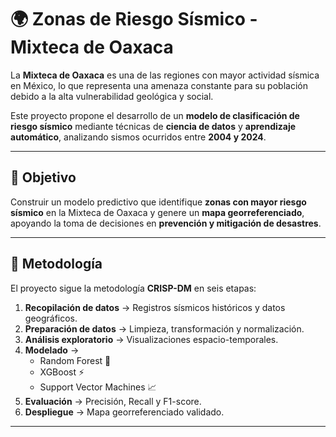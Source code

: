 # 🌍 Zonas de Riesgo Sísmico - Mixteca de Oaxaca

La **Mixteca de Oaxaca** es una de las regiones con mayor actividad sísmica en México, lo que representa una amenaza constante para su población debido a la alta vulnerabilidad geológica y social.  

Este proyecto propone el desarrollo de un **modelo de clasificación de riesgo sísmico** mediante técnicas de **ciencia de datos** y **aprendizaje automático**, analizando sismos ocurridos entre **2004 y 2024**.

---

## 📌 Objetivo
Construir un modelo predictivo que identifique **zonas con mayor riesgo sísmico** en la Mixteca de Oaxaca y genere un **mapa georreferenciado**, apoyando la toma de decisiones en **prevención y mitigación de desastres**.

---

## 🔎 Metodología
El proyecto sigue la metodología **CRISP-DM** en seis etapas:

1. **Recopilación de datos** → Registros sísmicos históricos y datos geográficos.  
2. **Preparación de datos** → Limpieza, transformación y normalización.  
3. **Análisis exploratorio** → Visualizaciones espacio-temporales.  
4. **Modelado** →  
   - Random Forest 🌲  
   - XGBoost ⚡  
   - Support Vector Machines 📈  
5. **Evaluación** → Precisión, Recall y F1-score.  
6. **Despliegue** → Mapa georreferenciado validado.

---
